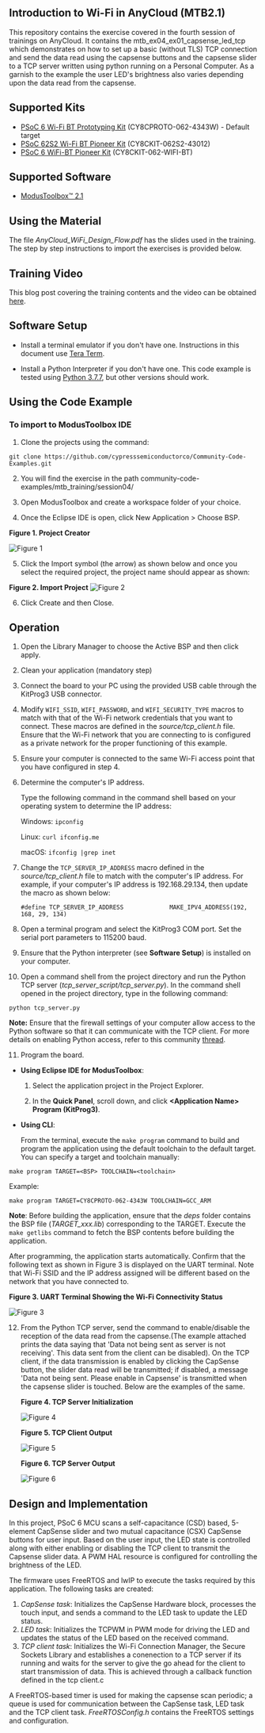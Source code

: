 ## Introduction to Wi-Fi in AnyCloud (MTB2.1)

This repository contains the exercise covered in the fourth session of trainings on AnyCloud. It contains the mtb_ex04_ex01_capsense_led_tcp which demonstrates on how to set up a basic (without TLS) TCP connection and send the data read using the capsense buttons and the capsense slider to a TCP server written using python running on a Personal Computer. As a garnish to the example the user LED's brightness also varies depending upon the data read from the capsense.

## Supported Kits

- [PSoC 6 Wi-Fi BT Prototyping Kit](https://www.cypress.com/CY8CPROTO-062-4343W) (CY8CPROTO-062-4343W) - Default target
- [PSoC 62S2 Wi-Fi BT Pioneer Kit](https://www.cypress.com/CY8CKIT-062S2-43012) (CY8CKIT-062S2-43012)
- [PSoC 6 WiFi-BT Pioneer Kit](https://www.cypress.com/CY8CKIT-062-WiFi-BT) (CY8CKIT-062-WIFI-BT)

## Supported Software
* [ModusToolbox&trade; 2.1](https://www.cypress.com/products/modustoolbox-software-environment)

## Using the Material
The file _AnyCloud_WiFi_Design_Flow.pdf_ has the slides used in the training. The step by step instructions to import the exercises is provided below.

## Training Video
This blog post covering the training contents and the video can be obtained [here](https://community.cypress.com/t5/ModusToolbox-Blog/Session-4-AnyCloud-WIFI-Design-Flow/ba-p/247116). 

## Software Setup
- Install a terminal emulator if you don't have one. Instructions in this document use [Tera Term](https://ttssh2.osdn.jp/index.html.en).

- Install a Python Interpreter if you don't have one. This code example is tested using [Python 3.7.7](https://www.python.org/downloads/release/python-377/), but other versions should work.


## Using the Code Example

### To import to ModusToolbox IDE

1. Clone the projects using the command:
  ```
  git clone https://github.com/cypresssemiconductorco/Community-Code-Examples.git
  ```
2. You will find the exercise in the path community-code-examples/mtb_training/session04/

3. Open ModusToolbox and create a workspace folder of your choice.

4. Once the Eclipse IDE is open, click New Application > Choose BSP.

**Figure 1. Project Creator**

![Figure 1](images/bsp.png)

5. Click the Import symbol (the arrow) as shown below and once you select the required project, the project name should appear as shown:

**Figure 2. Import Project**
![Figure 2](images/project.png)

6. Click Create and then Close.

## Operation

1. Open the Library Manager to choose the Active BSP and then click apply.

2. Clean your application (mandatory step)

3. Connect the board to your PC using the provided USB cable through the KitProg3 USB connector.

4. Modify `WIFI_SSID`, `WIFI_PASSWORD`, and `WIFI_SECURITY_TYPE` macros to match with that of the Wi-Fi network credentials that you want to connect. These macros are defined in the *source/tcp_client.h* file. Ensure that the Wi-Fi network that you are connecting to is configured as a private network for the proper functioning of this example.

5. Ensure your computer is connected to the same Wi-Fi access point that you have configured in step 4.

6. Determine the computer's IP address.

   Type the following command in the command shell based on your operating system to determine the IP address:

   Windows: `ipconfig`

   Linux: `curl ifconfig.me`

   macOS: `ifconfig |grep inet`
   

7. Change the `TCP_SERVER_IP_ADDRESS` macro defined in the *source/tcp_client.h* file to match with the computer's IP address. For example, if your computer's IP address is  192.168.29.134, then update the macro as shown below:

   ```
   #define TCP_SERVER_IP_ADDRESS             MAKE_IPV4_ADDRESS(192, 168, 29, 134)      
   ```

8. Open a terminal program and select the KitProg3 COM port. Set the serial port parameters to 115200 baud.

9. Ensure that the Python interpreter (see **Software Setup**) is installed on your computer.

10. Open a command shell from the project directory and run the Python TCP server (*tcp_server_script/tcp_server.py*). In the command shell opened in the project directory, type in the following command:

   ```
   python tcp_server.py
   ```

   **Note:** Ensure that the firewall settings of your computer allow access to the Python software so that it can communicate with the TCP client. For more details on enabling Python access, refer to this community [thread](https://community.cypress.com/thread/53662).

   
11. Program the board.


   - **Using Eclipse IDE for ModusToolbox**:

      1. Select the application project in the Project Explorer.

      2. In the **Quick Panel**, scroll down, and click **\<Application Name> Program (KitProg3)**.


   - **Using CLI**:

     From the terminal, execute the `make program` command to build and program the application using the default toolchain to the default target. You can specify a target and toolchain manually:
    
   ```
   make program TARGET=<BSP> TOOLCHAIN=<toolchain>
   ```

   Example:


   ```
   make program TARGET=CY8CPROTO-062-4343W TOOLCHAIN=GCC_ARM
   ```
         

   **Note**:  Before building the application, ensure that the *deps* folder contains the BSP file (*TARGET_xxx.lib*) corresponding to the TARGET. Execute the `make getlibs` command to fetch the BSP contents before building the application.

   After programming, the application starts automatically. Confirm that the following text as shown in Figure 3 is displayed on the UART terminal. Note that Wi-Fi SSID and the IP address assigned will be different based on the network that you have connected to.

   **Figure 3. UART Terminal Showing the Wi-Fi Connectivity Status**

   ![Figure 3](images/initialize.png)


12. From the Python TCP server, send the command to enable/disable the reception of the data read from the capsense.(The example attached prints the data saying that 'Data not being sent as server is not receiving'. This data sent from the client can be disabled). On the TCP client, if the data transmission is enabled by clicking the CapSense button, the slider data read will be transmitted; if disabled, a message 'Data not being sent. Please enable in Capsense' is transmitted when the capsense slider is touched. Below are the examples of the same.

      **Figure 4. TCP Server Initialization**

      ![Figure 4](images/Server_initialize.png)

      **Figure 5. TCP Client Output**

      ![Figure 5](images/tcp_client_output.png) 

      **Figure 6. TCP Server Output**

      ![Figure 6](images/tcp_server_output.png)


## Design and Implementation

In this project, PSoC 6 MCU scans a self-capacitance (CSD) based, 5-element CapSense slider and two mutual capacitance (CSX) CapSense buttons for user input. Based on the user input, the LED state is controlled along with either enabling or disabling the TCP client to transmit the Capsense slider data. A PWM HAL resource is configured for controlling the brightness of the LED.

The firmware uses FreeRTOS and lwIP to execute the tasks required by this application. The following tasks are created:
1. *CapSense task*: Initializes the CapSense Hardware block, processes the touch input, and sends a command to the LED task to update the LED status.
2. *LED task*: Initializes the TCPWM in PWM mode for driving the LED and updates the status of the LED based on the received command. 
3. *TCP client task*: Initializes the Wi-Fi Connection Manager, the Secure Sockets Library and establishes a conenection to a TCP server if its running and waits for the server to give the go ahead for the client to start transmission of data. This is achieved through a callback function defined in the tcp client.c 

A FreeRTOS-based timer is used for making the capsense scan periodic; a queue is used for communication between the CapSense task, LED task and the TCP client task. *FreeRTOSConfig.h* contains the FreeRTOS settings and configuration.